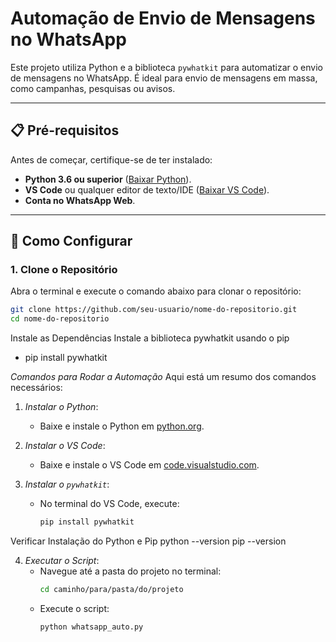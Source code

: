 # Automação de Envio de Mensagens no WhatsApp

Este projeto utiliza Python e a biblioteca `pywhatkit` para automatizar o envio de mensagens no WhatsApp. É ideal para envio de mensagens em massa, como campanhas, pesquisas ou avisos.

---

## 📋 Pré-requisitos

Antes de começar, certifique-se de ter instalado:

- **Python 3.6 ou superior** ([Baixar Python](https://www.python.org/)).
- **VS Code** ou qualquer editor de texto/IDE ([Baixar VS Code](https://code.visualstudio.com/)).
- **Conta no WhatsApp Web**.

---

## 🚀 Como Configurar

### 1. Clone o Repositório
Abra o terminal e execute o comando abaixo para clonar o repositório:

```bash
git clone https://github.com/seu-usuario/nome-do-repositorio.git
cd nome-do-repositorio
```

Instale as Dependências
Instale a biblioteca pywhatkit usando o pip

- pip install pywhatkit

*Comandos para Rodar a Automação*
Aqui está um resumo dos comandos necessários:

1. *Instalar o Python*:
   - Baixe e instale o Python em [python.org](https://www.python.org/).

2. *Instalar o VS Code*:
   - Baixe e instale o VS Code em [code.visualstudio.com](https://code.visualstudio.com/).

3. *Instalar o `pywhatkit`*:
   - No terminal do VS Code, execute:
     ```bash
     pip install pywhatkit
     ```
Verificar Instalação do Python e Pip
python --version
pip --version

4. *Executar o Script*:
   - Navegue até a pasta do projeto no terminal:
     ```bash
     cd caminho/para/pasta/do/projeto
     ```
   - Execute o script:
     ```bash
     python whatsapp_auto.py
     ```
